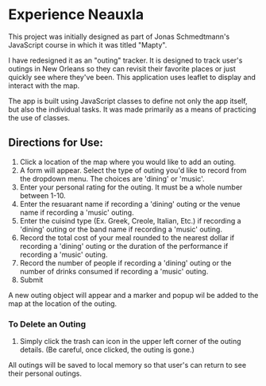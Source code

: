 # Experience Neauxla

This project was initially designed as part of Jonas Schmedtmann's JavaScript course in which it was titled "Mapty".

I have redesigned it as an "outing" tracker.  It is designed to track user's outings in New Orleans so they can revisit their favorite places or just quickly see where they've been. This application uses leaflet to display and interact with the map. 

The app is built using JavaScript classes to define not only the app itself, but also the individual tasks.  It was made primarily as a means of practicing the use of classes.

## Directions for Use:
1. Click a location of the map where you would like to add an outing.
2. A form will appear. Select the type of outing you'd like to record from the dropdown menu. The choices are 'dining' or 'music'.
3. Enter your personal rating for the outing. It must be a whole number between 1-10.
4. Enter the resuarant name if recording a 'dining' outing or the venue name if recording a 'music' outing.
5. Enter the cuisind type (Ex. Greek, Creole, Italian, Etc.) if recording a 'dining' outing or the band name if recording a 'music' outing.
6. Record the total cost of your meal rounded to the nearest dollar if recording a 'dining' outing or the duration of the performance if recording a 'music' outing.
7. Record the number of people if recording a 'dining' outing or the number of drinks consumed if recording a 'music' outing.
8. Submit

A new outing object will appear and a marker and popup wil be added to the map at the location of the outing.

### To Delete an Outing
1. Simply click the trash can icon in the upper left corner of the outing details. (Be careful, once clicked, the outing is gone.)

All outings will be saved to local memory so that user's can return to see their personal outings.

